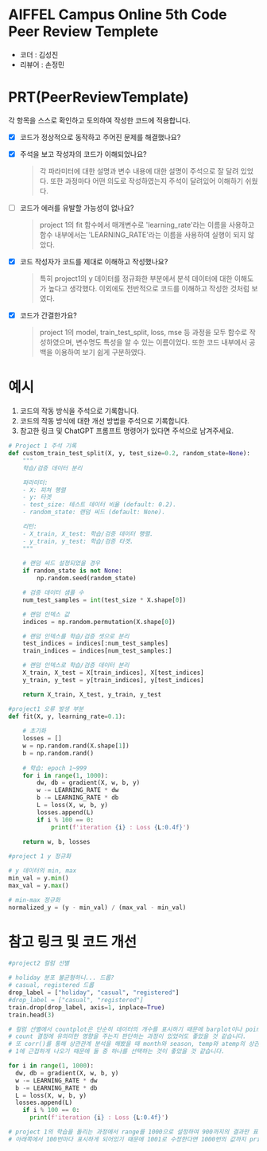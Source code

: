 # AIFFEL Campus Online 5th Code Peer Review Templete
- 코더 : 김성진
- 리뷰어 : 손정민


# PRT(PeerReviewTemplate) 
각 항목을 스스로 확인하고 토의하여 작성한 코드에 적용합니다.

- [X] 코드가 정상적으로 동작하고 주어진 문제를 해결했나요?
  
- [X] 주석을 보고 작성자의 코드가 이해되었나요?
  > 각 파라미터에 대한 설명과 변수 내용에 대한 설명이 주석으로 잘 달려 있었다. 또한 과정마다 어떤 의도로 작성하였는지 주석이 달려있어 이해하기 쉬웠다.
- [ ] 코드가 에러를 유발할 가능성이 없나요?
  > project 1의 fit 함수에서 매개변수로 'learning_rate'라는 이름을 사용하고 함수 내부에서는 'LEARNING_RATE'라는 이름을 사용하여 실행이 되지 않았다.
- [X] 코드 작성자가 코드를 제대로 이해하고 작성했나요?
  > 특히 project1의 y 데이터를 정규화한 부분에서 분석 데이터에 대한 이해도가 높다고 생각했다. 이외에도 전반적으로 코드를 이해하고 작성한 것처럼 보였다.
- [X] 코드가 간결한가요?
  > project 1의 model, train_test_split, loss, mse 등 과정을 모두 함수로 작성하였으며, 변수명도 특성을 알 수 있는 이름이었다. 또한 코드 내부에서 공백을 이용하여 보기 쉽게 구분하였다.

# 예시
1. 코드의 작동 방식을 주석으로 기록합니다.
2. 코드의 작동 방식에 대한 개선 방법을 주석으로 기록합니다.
3. 참고한 링크 및 ChatGPT 프롬프트 명령어가 있다면 주석으로 남겨주세요.
```python
# Project 1 주석 기록
def custom_train_test_split(X, y, test_size=0.2, random_state=None):
    """
    학습/검증 데이터 분리

    파라미터:
    - X: 피쳐 행렬
    - y: 타겟 
    - test_size: 테스트 데이터 비율 (default: 0.2).
    - random_state: 랜덤 씨드 (default: None).

    리턴:
    - X_train, X_test: 학습/검증 데이터 행렬.
    - y_train, y_test: 학습/검증 타겟.
    """
    
    # 랜덤 씨드 설정되었을 경우
    if random_state is not None:
        np.random.seed(random_state)

    # 검증 데이터 샘플 수
    num_test_samples = int(test_size * X.shape[0])

    # 랜덤 인덱스 값
    indices = np.random.permutation(X.shape[0])

    # 랜덤 인덱스를 학습/검증 셋으로 분리
    test_indices = indices[:num_test_samples]
    train_indices = indices[num_test_samples:]

    # 랜덤 인덱스로 학습/검증 데이터 분리
    X_train, X_test = X[train_indices], X[test_indices]
    y_train, y_test = y[train_indices], y[test_indices]

    return X_train, X_test, y_train, y_test
```
```python
#project1 오류 발생 부분
def fit(X, y, learning_rate=0.1):
    
    # 초기화
    losses = []
    w = np.random.rand(X.shape[1])
    b = np.random.rand()
    
    # 학습: epoch 1~999
    for i in range(1, 1000):
        dw, db = gradient(X, w, b, y)
        w -= LEARNING_RATE * dw
        b -= LEARNING_RATE * db
        L = loss(X, w, b, y)
        losses.append(L)
        if i % 100 == 0:
            print(f'iteration {i} : Loss {L:0.4f}')
        
    return w, b, losses
```
```python
#project 1 y 정규화

# y 데이터의 min, max
min_val = y.min()
max_val = y.max()

# min-max 정규화
normalized_y = (y - min_val) / (max_val - min_val)
```

# 참고 링크 및 코드 개선
```python
#project2 컬럼 선별

# holiday 분포 불균형하니... 드롭?
# casual, registered 드롭
drop_label = ["holiday", "casual", "registered"]
#drop_label = ["casual", "registered"]
train.drop(drop_label, axis=1, inplace=True)
train.head(3)

# 컬럼 선별에서 countplot은 단순히 데이터의 개수를 표시하기 때문에 barplot이나 pointplot을 이용해서 
# count 결정에 유의미한 영향을 주는지 판단하는 과정이 있었어도 좋았을 것 같습니다. 
# 또 corr()를 통해 상관관계 분석을 해봤을 때 month와 season, temp와 atemp의 상관관계가 
# 1에 근접하게 나오기 때문에 둘 중 하나를 선택하는 것이 좋았을 것 같습니다.
```
```python
for i in range(1, 1000):
  dw, db = gradient(X, w, b, y)
  w -= LEARNING_RATE * dw
  b -= LEARNING_RATE * db
  L = loss(X, w, b, y)
  losses.append(L)
    if i % 100 == 0:
      print(f'iteration {i} : Loss {L:0.4f}')

# project 1의 학습을 돌리는 과정에서 range를 1000으로 설정하여 900까지의 결과만 표시되었습니다. 
# 아래쪽에서 100번마다 표시하게 되어있기 때문에 1001로 수정한다면 1000번의 값까지 print될 수 있을 것 같습니다.
```
